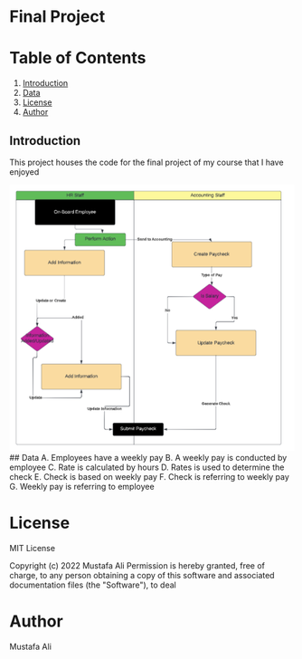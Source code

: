 # Final Project 

# Table of Contents
1. [Introduction](#introduction)
2. [Data](#data)
3. [License](#license)
4. [Author](#author)


## Introduction
This project houses the code for the final project of my course that I have enjoyed

<img src="https://github.com/MustafaYAli/Dsgn-Imp-Object-oriented-Sys/blob/main/Flow.png?raw=true" />
## Data
A. Employees have a weekly pay 
B. A weekly pay is conducted by employee 
C. Rate is calculated by hours
D. Rates is used to determine the check 
E. Check is based on weekly pay 
F. Check is referring to weekly pay 
G. Weekly pay is referring to employee

# License
MIT License

Copyright (c) 2022 Mustafa Ali
Permission is hereby granted, free of charge, to any person obtaining a copy 
of this software and associated documentation files (the "Software"), to deal

# Author
Mustafa Ali
